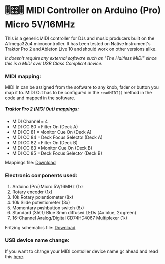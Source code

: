 # 🎚️🎛️🎚️ MIDI Controller on Arduino (Pro) Micro 5V/16MHz

This is a generic MIDI controller for DJs and music producers built on the ATmega32u4 microcontroller.
It has been tested on Native Instrument's Traktor Pro 2 and Ableton Live 10 and should work on other versions alike.

*It doesn't require any external software such as "The Hairless MIDI" since this is a MIDI over USB Class Compliant device.*

### MIDI mapping:
MIDI In can be assigned from the software to any knob, fader or button you map it to. MIDI Out has to be configured in the `readMIDI()` method in the code and mapped in the software.
##### Traktor Pro 2 (MIDI Out) mappings:
* MIDI Channel = 4
* MIDI CC 80 = Filter On (Deck A)
* MIDI CC 81 = Monitor Cue On (Deck A)
* MIDI CC 84 = Deck Focus Selector (Deck A)
* MIDI CC 82 = Filter On (Deck B)
* MIDI CC 83 = Monitor Cue On (Deck B)
* MIDI CC 85 = Deck Focus Selector (Deck B)

Mappings file: [Download](https://goo.gl/JWBb5t55pk)

### Electronic components used:

1. Arduino (Pro) Micro 5V/16MHz (1x)
2. Rotary encoder (1x)
3. 10k Rotary potentiometer (8x)
4. 10k Slide potentiometer (3x)
5. Momentary pushbutton switch (6x)
6. Standard (3501) Blue 3mm diffused LEDs (4x blue, 2x green)
7. 16-Channel Analog/Digital CD74HC4067 Multiplexer (1x)

Fritzing schematics file: [Download](https://goo.gl/JV5s5455pk)

### USB device name change:
If you want to change your MIDI controller device name go ahead and read this [here](http://liveelectronics.musinou.net/MIDIdeviceName.php).
